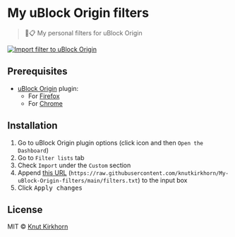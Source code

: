 # My uBlock Origin filters
> 🛑📋 My personal filters for uBlock Origin

[![Import filter to uBlock Origin](https://img.shields.io/static/v1?label=uBlock%20Origin&message=Import%20filter&color=de3f32&style=flat&logo=uBlock%20Origin)](https://subscribe.adblockplus.org/?location=https://raw.githubusercontent.com/knutkirkhorn/My-uBlock-Origin-filters/main/filters.txt&title=Knut%20Kirkhorn%27s%20uBlock%20Origin%20filters)

## Prerequisites
* [uBlock Origin](https://github.com/gorhill/uBlock) plugin:
    - For [Firefox](https://addons.mozilla.org/en-US/firefox/addon/ublock-origin/)
    - For [Chrome](https://chrome.google.com/webstore/detail/ublock-origin/cjpalhdlnbpafiamejdnhcphjbkeiagm)

## Installation
1. Go to uBlock Origin plugin options (click icon and then `Open the Dashboard`)
2. Go to `Filter lists` tab
3. Check `Import` under the `Custom` section
4. Append [this URL](https://raw.githubusercontent.com/knutkirkhorn/My-uBlock-Origin-filters/main/filters.txt) (`https://raw.githubusercontent.com/knutkirkhorn/My-uBlock-Origin-filters/main/filters.txt`) to the input box
5. Click <kbd>Apply changes</kbd>

## License
MIT © [Knut Kirkhorn](https://github.com/knutkirkhorn/My-uBlock-Origin-filters/blob/main/LICENSE)